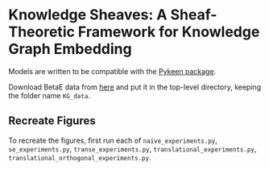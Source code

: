 # Knowledge Sheaves: A Sheaf-Theoretic Framework for Knowledge Graph Embedding

Models are written to be compatible with the
[Pykeen package](https://pykeen.readthedocs.io/en/stable/).

Download BetaE data from [here](http://snap.stanford.edu/betae/KG_data.zip) and 
put it in the top-level directory, keeping the folder name `KG_data`. 

## Recreate Figures

To recreate the figures, first run each of `naive_experiments.py`, `se_experiments.py`, `transe_experiments.py`, 
`translational_experiments.py`, `translational_orthogonal_experiments.py`. 

